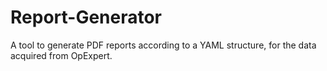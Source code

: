 # Report-Generator
A tool to generate PDF reports according to a YAML structure, for the data acquired from OpExpert.
